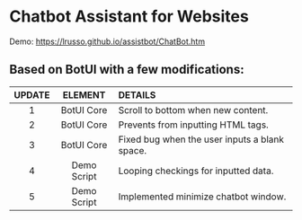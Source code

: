 # Chatbot Assistant for Websites

Demo: https://lrusso.github.io/assistbot/ChatBot.htm

## Based on BotUI with a few modifications:

| UPDATE  | ELEMENT  | DETAILS |
| :------------: |:---------------:| :-----|
| 1 | BotUI Core | Scroll to bottom when new content.
| 2 | BotUI Core | Prevents from inputting HTML tags.
| 3 | BotUI Core | Fixed bug when the user inputs a blank space.
| 4 | Demo Script | Looping checkings for inputted data.
| 5 | Demo Script | Implemented minimize chatbot window.
